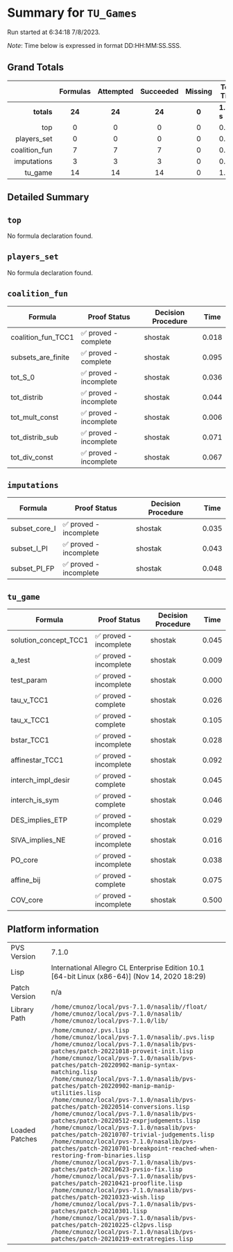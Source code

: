 # Summary for `TU_Games`
Run started at 6:34:18 7/8/2023.

_Note_: Time below is expressed in format DD:HH:MM:SS.SSS.
## Grand Totals 
|            | Formulas | Attempted | Succeeded | Missing | Total Time |
| ---:       | :---:    | :---:     | :---:     | :---:   | ---        |
| **totals** | **24**   | **24**    | **24**    | **0**  | **1.517 s**   |
|top|0|0|0|0|0.000|
|players_set|0|0|0|0|0.000|
|coalition_fun|7|7|7|0|0.337|
|imputations|3|3|3|0|0.126|
|tu_game|14|14|14|0|1.054|
## Detailed Summary 
## `top`
No formula declaration found.
## `players_set`
No formula declaration found.
## `coalition_fun`

| Formula | Proof Status | Decision Procedure | Time |
| ---     | ---          | ---                | ---  |
|coalition_fun_TCC1|✅ proved - complete|shostak|0.018|
|subsets_are_finite|✅ proved - complete|shostak|0.095|
|tot_S_0|✅ proved - incomplete|shostak|0.036|
|tot_distrib|✅ proved - incomplete|shostak|0.044|
|tot_mult_const|✅ proved - incomplete|shostak|0.006|
|tot_distrib_sub|✅ proved - incomplete|shostak|0.071|
|tot_div_const|✅ proved - incomplete|shostak|0.067|

## `imputations`

| Formula | Proof Status | Decision Procedure | Time |
| ---     | ---          | ---                | ---  |
|subset_core_I|✅ proved - incomplete|shostak|0.035|
|subset_I_PI|✅ proved - incomplete|shostak|0.043|
|subset_PI_FP|✅ proved - incomplete|shostak|0.048|

## `tu_game`

| Formula | Proof Status | Decision Procedure | Time |
| ---     | ---          | ---                | ---  |
|solution_concept_TCC1|✅ proved - incomplete|shostak|0.045|
|a_test|✅ proved - incomplete|shostak|0.009|
|test_param|✅ proved - incomplete|shostak|0.000|
|tau_v_TCC1|✅ proved - complete|shostak|0.026|
|tau_x_TCC1|✅ proved - complete|shostak|0.105|
|bstar_TCC1|✅ proved - incomplete|shostak|0.028|
|affinestar_TCC1|✅ proved - incomplete|shostak|0.092|
|interch_impl_desir|✅ proved - complete|shostak|0.045|
|interch_is_sym|✅ proved - complete|shostak|0.046|
|DES_implies_ETP|✅ proved - incomplete|shostak|0.029|
|SIVA_implies_NE|✅ proved - incomplete|shostak|0.016|
|PO_core|✅ proved - incomplete|shostak|0.038|
|affine_bij|✅ proved - complete|shostak|0.075|
|COV_core|✅ proved - incomplete|shostak|0.500|
## Platform information 
|  |  |
|---|---|
| PVS Version | 7.1.0 |
| Lisp| International Allegro CL Enterprise Edition 10.1 [64-bit Linux (x86-64)] (Nov 14, 2020 18:29)|
| Patch Version| n/a|
| Library Path| `/home/cmunoz/local/pvs-7.1.0/nasalib//float/`<br/>`/home/cmunoz/local/pvs-7.1.0/nasalib/`<br/>`/home/cmunoz/local/pvs-7.1.0/lib/`|
| Loaded Patches | `/home/cmunoz/.pvs.lisp`<br/>`/home/cmunoz/local/pvs-7.1.0/nasalib/.pvs.lisp`<br/>`/home/cmunoz/local/pvs-7.1.0/nasalib/pvs-patches/patch-20221018-proveit-init.lisp`<br/>`/home/cmunoz/local/pvs-7.1.0/nasalib/pvs-patches/patch-20220902-manip-syntax-matching.lisp`<br/>`/home/cmunoz/local/pvs-7.1.0/nasalib/pvs-patches/patch-20220902-manip-manip-utilities.lisp`<br/>`/home/cmunoz/local/pvs-7.1.0/nasalib/pvs-patches/patch-20220514-conversions.lisp`<br/>`/home/cmunoz/local/pvs-7.1.0/nasalib/pvs-patches/patch-20220512-exprjudgements.lisp`<br/>`/home/cmunoz/local/pvs-7.1.0/nasalib/pvs-patches/patch-20210707-trivial-judgements.lisp`<br/>`/home/cmunoz/local/pvs-7.1.0/nasalib/pvs-patches/patch-20210701-breakpoint-reached-when-restoring-from-binaries.lisp`<br/>`/home/cmunoz/local/pvs-7.1.0/nasalib/pvs-patches/patch-20210623-pvsio-fix.lisp`<br/>`/home/cmunoz/local/pvs-7.1.0/nasalib/pvs-patches/patch-20210421-prooflite.lisp`<br/>`/home/cmunoz/local/pvs-7.1.0/nasalib/pvs-patches/patch-20210323-wish.lisp`<br/>`/home/cmunoz/local/pvs-7.1.0/nasalib/pvs-patches/patch-20210301.lisp`<br/>`/home/cmunoz/local/pvs-7.1.0/nasalib/pvs-patches/patch-20210225-cl2pvs.lisp`<br/>`/home/cmunoz/local/pvs-7.1.0/nasalib/pvs-patches/patch-20210219-extratregies.lisp`|
